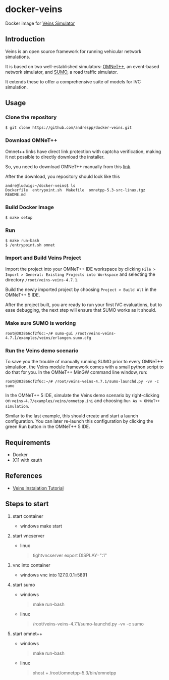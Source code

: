 # docker-veins

Docker image for [Veins Simulator](https://veins.car2x.org/)

## Introduction

Veins is an open source framework for running vehicular network simulations.

It is based on two well-established simulators: [OMNeT++](https://www.omnetpp.org/), an event-based network simulator, and [SUMO](http://sumo.dlr.de/index.html), a road traffic simulator.

It extends these to offer a comprehensive suite of models for IVC simulation.

## Usage

### Clone the repository

```console
$ git clone https://github.com/andrespp/docker-veins.git
```

### Download OMNeT++

Omnet++ links have direct link protection with captcha verification, making it not possible to directly download the installer.

So, you need to download OMNeT++ manually from this [link](https://github.com/omnetpp/omnetpp/releases/download/omnetpp-5.3/omnetpp-5.3-src-linux.tgz).

After the download, you repository should look like this

```console
andre@ludwig:~/docker-veins$ ls
Dockerfile  entrypoint.sh  Makefile  omnetpp-5.3-src-linux.tgz  README.md
```

### Build Docker Image

```console
$ make setup
```

### Run

```console
$ make run-bash
$ /entrypoint.sh omnet
```

### Import and Build Veins Project

Import the project into your OMNeT++ IDE workspace by clicking `File > Import > General: Existing Projects into Workspace` and selecting the directory `/root/veins-veins-4.7.1`.

Build the newly imported project by choosing `Project > Build All` in the OMNeT++ 5 IDE.

After the project built, you are ready to run your first IVC evaluations, but to ease debugging, the next step will ensure that SUMO works as it should.

### Make sure SUMO is working

```console
root@303866cf2f6c:~/# sumo-gui /root/veins-veins-4.7.1/examples/veins/erlangen.sumo.cfg
```

### Run the Veins demo scenario

To save you the trouble of manually running SUMO prior to every OMNeT++ simulation, the Veins module framework comes with a small python script to do that for you. In the OMNeT++ MinGW command line window, run:

```console
root@303866cf2f6c:~/# /root/veins-veins-4.7.1/sumo-launchd.py -vv -c sumo
```

In the OMNeT++ 5 IDE, simulate the Veins demo scenario by right-clicking on `veins-4.7/examples/veins/omnetpp.ini` and choosing `Run As > OMNeT++ simulation`.

Similar to the last example, this should create and start a launch configuration. You can later re-launch this configuration by clicking the green Run button in the OMNeT++ 5 IDE.

## Requirements

- Docker
- X11 with xauth

## References

- [Veins Instalation Tutorial](https://veins.car2x.org/tutorial/)

## Steps to start

1. start container
   - windows
     make start
2. start vncserver
   - linux
     > tightvncserver
     > export DISPLAY=":1"
3. vnc into container
   - windows
     vnc into 127.0.0.1::5891
4. start sumo

   - windows
     > make run-bash
   - linux
     > /root/veins-veins-4.7.1/sumo-launchd.py -vv -c sumo

5. start omnet++
   - windows
     > make run-bash
   - linux
     > xhost +
     > /root/omnetpp-5.3/bin/omnetpp
